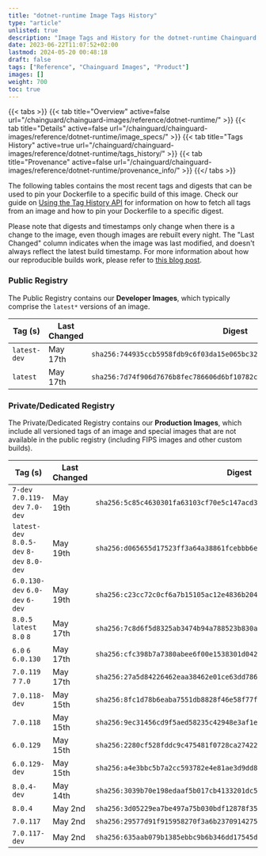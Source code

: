 ```yaml
---
title: "dotnet-runtime Image Tags History"
type: "article"
unlisted: true
description: "Image Tags and History for the dotnet-runtime Chainguard Image"
date: 2023-06-22T11:07:52+02:00
lastmod: 2024-05-20 00:48:18
draft: false
tags: ["Reference", "Chainguard Images", "Product"]
images: []
weight: 700
toc: true
---
```


{{< tabs >}}
{{< tab title="Overview" active=false url="/chainguard/chainguard-images/reference/dotnet-runtime/" >}}
{{< tab title="Details" active=false url="/chainguard/chainguard-images/reference/dotnet-runtime/image_specs/" >}}
{{< tab title="Tags History" active=true url="/chainguard/chainguard-images/reference/dotnet-runtime/tags_history/" >}}
{{< tab title="Provenance" active=false url="/chainguard/chainguard-images/reference/dotnet-runtime/provenance_info/" >}}
{{</ tabs >}}

The following tables contains the most recent tags and digests that can be used to pin your Dockerfile to a specific build of this image. Check our guide on [Using the Tag History API](/chainguard/chainguard-images/using-the-tag-history-api/) for information on how to fetch all tags from an image and how to pin your Dockerfile to a specific digest.

Please note that digests and timestamps only change when there is a change to the image, even though images are rebuilt every night. The "Last Changed" column indicates when the image was last modified, and doesn't always reflect the latest build timestamp. For more information about how our reproducible builds work, please refer to [this blog post](https://www.chainguard.dev/unchained/reproducing-chainguards-reproducible-image-builds).

### Public Registry
The Public Registry contains our **Developer Images**, which typically comprise the `latest*` versions of an image.

| Tag (s)       | Last Changed | Digest                                                                    |
|---------------|--------------|---------------------------------------------------------------------------|
|  `latest-dev` | May 17th     | `sha256:744935ccb5958fdb9c6f03da15e065bc32afe741e5244610d5bbdeeec013fe1e` |
|  `latest`     | May 17th     | `sha256:7d74f906d7676b8fec786606d6bf10782c7c34f838a5c13460d744a0f684cae0` |


### Private/Dedicated Registry
The Private/Dedicated Registry contains our **Production Images**, which include all versioned tags of an image and special images that are not available in the public registry (including FIPS images and other custom builds).

| Tag (s)                                     | Last Changed | Digest                                                                    |
|---------------------------------------------|--------------|---------------------------------------------------------------------------|
|  `7-dev` `7.0.119-dev` `7.0-dev`            | May 19th     | `sha256:5c85c4630301fa63103cf70e5c147acd398d09e6e594d827187bf50a1b9c238e` |
|  `latest-dev` `8.0.5-dev` `8-dev` `8.0-dev` | May 19th     | `sha256:d065655d17523ff3a64a38861fcebbb6efb050dc34e2a8b799d609f8614ef760` |
|  `6.0.130-dev` `6.0-dev` `6-dev`            | May 19th     | `sha256:c23cc72c0cf6a7b15105ac12e4836b2045d1e1b9e515e354267bc7161590edd5` |
|  `8.0.5` `latest` `8.0` `8`                 | May 17th     | `sha256:7c8d6f5d8325ab3474b94a788523b830a7962fbb65fcd980dcd0c8a257d132f1` |
|  `6.0` `6` `6.0.130`                        | May 17th     | `sha256:cfc398b7a7380abee6f00e1538301d042549ff2162bb705bce58ee758fa96c5f` |
|  `7.0.119` `7` `7.0`                        | May 17th     | `sha256:27a5d84226462eaa38462e01ce63dd78696bb751858eb2649e68f4a4a8fde26b` |
|  `7.0.118-dev`                              | May 15th     | `sha256:8fc1d78b6eaba7551db8828f46e58f77fb14d787cec80b61386a33c30c793f3f` |
|  `7.0.118`                                  | May 15th     | `sha256:9ec31456cd9f5aed58235c42948e3af1efcf2694b0fe0668934c7b59b0030097` |
|  `6.0.129`                                  | May 15th     | `sha256:2280cf528fddc9c475481f0728ca27422c39ce282fb256b8551f05d6dc32387d` |
|  `6.0.129-dev`                              | May 15th     | `sha256:a4e3bbc5b7a2cc593782e4e81ae3d9dd86a8c5eff4ca7f18ce6c11c231c0c7a5` |
|  `8.0.4-dev`                                | May 14th     | `sha256:3039b70e198edaaf5b017cb4133201dc5e9024418457f8b686358168623a9bbb` |
|  `8.0.4`                                    | May 2nd      | `sha256:3d05229ea7be497a75b030bdf12878f35045423c06b53f6b68a37681f03382dd` |
|  `7.0.117`                                  | May 2nd      | `sha256:29577d91f915958270f3a6b2370914275f99a5f8a58548d48a5f75983dd91e50` |
|  `7.0.117-dev`                              | May 2nd      | `sha256:635aab079b1385ebbc9b6b346dd17545daa8767cd43e425959a707d8fe423899` |

